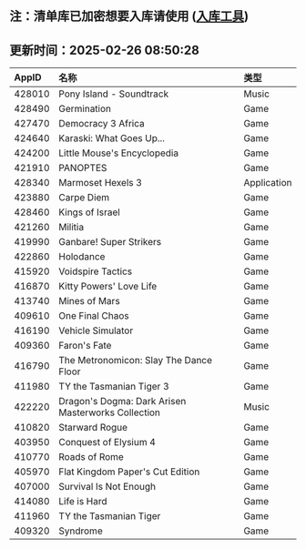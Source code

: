 ## 注：清单库已加密想要入库请使用 ([入库工具](https://github.com/BlankTMing/ManifestAutoUpdate/releases))

## 更新时间：2025-02-26 08:50:28
| AppID | 名称 | 类型  |
| :-------------------- | :----------------------------- | :----------- |
| 428010 | Pony Island - Soundtrack| Music |
| 428490 | Germination| Game |
| 427470 | Democracy 3 Africa| Game |
| 424640 | Karaski: What Goes Up...| Game |
| 424200 | Little Mouse's Encyclopedia| Game |
| 421910 | PANOPTES| Game |
| 428340 | Marmoset Hexels 3| Application |
| 423880 | Carpe Diem| Game |
| 428460 | Kings of Israel| Game |
| 421260 | Militia| Game |
| 419990 | Ganbare! Super Strikers| Game |
| 422860 | Holodance| Game |
| 415920 | Voidspire Tactics| Game |
| 416870 | Kitty Powers' Love Life| Game |
| 413740 | Mines of Mars| Game |
| 409610 | One Final Chaos| Game |
| 416190 | Vehicle Simulator| Game |
| 409360 | Faron's Fate| Game |
| 416790 | The Metronomicon: Slay The Dance Floor| Game |
| 411980 | TY the Tasmanian Tiger 3| Game |
| 422220 | Dragon's Dogma: Dark Arisen Masterworks Collection| Music |
| 410820 | Starward Rogue| Game |
| 403950 | Conquest of Elysium 4| Game |
| 410770 | Roads of Rome| Game |
| 405970 | Flat Kingdom Paper's Cut Edition| Game |
| 407000 | Survival Is Not Enough| Game |
| 414080 | Life is Hard| Game |
| 411960 | TY the Tasmanian Tiger| Game |
| 409320 | Syndrome| Game |
